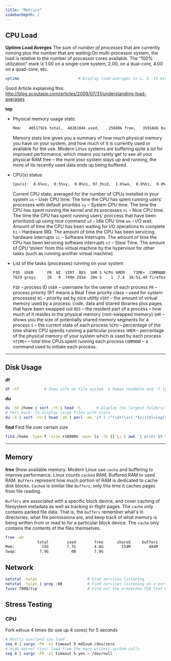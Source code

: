 ```yaml
---
title: "Metrics"
sidebarDepth: 2
---
```


## CPU Load

**Uptime Load Averges**
The sum of _number of processes_ that are currently running plus the number that are _waiting_.On multi-processor system, the load is relative to the number of processor cores available. The “100% utilization” mark is 1.00 on a single-core system, 2.00, on a dual-core, 4.00 on a quad-core, etc.

```bash
uptime                          # Display load averages in 1, 5, 15 minutes based on number of cores/processors
```
Good Article explaining this: http://blog.scoutapp.com/articles/2009/07/31/understanding-load-averages

**top**

* Physical memory usage stats:
    ```bash
    Mem:   4051792k total,  4026104k used,    25688k free,   359168k buffers
    ```
    Memory stats line gives you a summary of how much physical memory you have on your system, and how much of it is currently used or available for the use.
    Modern Linux systems are buffering quite a lot for improved performance, which means you rarely get to see all your physical RAM free – the more your system stays up and running, the more of its recently used data ends up being buffered.


* CPU(s) status
    ```bash
    Cpu(s):  0.6%us,  0.5%sy,  0.0%ni, 97.3%id,  1.6%wa,  0.0%hi,  0.0%si,  0.0%st
    ```
    Current CPU state, averaged for the number of CPUs installed in your system
    ``us`` – User CPU time. The time the CPU has spent running users’ processes with default priorities
    ``sy`` – System CPU time. The time the CPU has spent running the kernel and its processes
    ``ni`` – Nice CPU time. The time the CPU has spent running users’ proccess that have been prioritized up using nice command
    ``id`` – Idle CPU time
    ``wa`` – I/O wait. Amount of time the CPU has been waiting for I/O operations to complete
    ``hi`` – Hardware IRQ. The amount of time the CPU has been servicing hardware interrupts
    ``si`` – Software Interrupts. The amount of time the CPU has been servicing software interrupts
    ``st`` – Steal Time. The amount of CPU ’stolen’ from this virtual machine by the hypervisor for other tasks (such as running another virtual machine)

* List of the tasks (processes) running on your system
    ```bash
    PID  USER      PR  NI  VIRT  RES  SHR S %CPU %MEM    TIME+  COMMAND
    7629 greys     20   0  749m 291m  28m S    1  7.4  16:51.40 firefox
    ```
    ``PID`` – process ID
    ``USER`` – username for the owner of each process
    ``PR`` – process priority (RT means a Real Time priority class – used for system processes)
    ``NI`` – priority set by nice utility
    ``VIRT`` – the amount of virtual memory used by a process: code, data and shared libraries plus pages that have been swapped out
    ``RES`` – the resident part of a process – how much of it resides in the physical memory (non-swapped memory)
    ``SHR`` – shows you the size of potentially shared memory segments for a process
    ``S`` – the current state of each process
    ``%CPU`` – percentage of the time shares CPU spends running a particular process
    ``%MEM`` – percentage of the physical memory of your system which is used by each process
    ``%TIME+`` – total time CPUs spent running each process
    ``COMMAND`` – a command used to initiate each process.

---
## Disk Usage

**df**
```bash
df -hT           # Show info on file system -h human readable and -T type of file system
```

**du**
```bash
du -Sh /home | sort -rh | head -5       # Display the largest folders/files including the sub-directories
# Perl hack: To display large files with stars
du -k | sort -rn | head -10 | perl -ne 'if ( /^(\d+)\s+(.*$)/){$l=log($1+.1);$m=int($l/log(1024)); printf  ("%6.1f\t%s\t%25s  %s\n",($1/(2**(10*$m))),(("K","M","G","T","P")[$m]),"*"x (1.5*$l),$2);}'
```
**find**
Find file over certain size
```bash
find /home -type f -size +10000k -exec ls -lh {} \; | awk '{ print $5 ": " $9 }' | sort -nr | head -10
```
---

## Memory

**free**
Show available memory. Modern Linux use ``cache`` and buffering to improve performance. Linux counts ``cached`` RAM, Buffered RAM to used RAM. ``Buffers`` represent how much portion of RAM is dedicated to cache disk blocks. ``Cached`` is similar like ``Buffers``, only this time it caches pages from file reading.

``Buffers`` are associated with a specific block device, and cover caching of filesystem metadata as well as tracking in-flight pages. The ``cache`` only contains parked file data. That is, the ``buffers`` remember what's in directories, what file permissions are, and keep track of what memory is being written from or read to for a particular block device. The ``cache`` only contains the contents of the files themselves.

```bash
free -wh
              total        used        free      shared     buffers       cache   available
Mem:            15G        7.7G        4.8G        154M        484M        2.6G        7.3G
Swap:          7.9G          0B        7.9G

```

## Network

```bash
netstat -tulpn                      # Find services listening
netstat -tulpn | grep :80           # Find services listening on a port 80
fuser 7000/tcp                      # Find out the processes PID that opened tcp port 7000
```

## Stress Testing

### CPU
Fork ``md5sum`` 4 times (to use up 4 cores) for 5 seconds
```bash
# Mostly userland cpu load
seq 4 | xargs -P0 -n1 timeout 5 md5sum /dev/zero
# High kernel (sys) load from the many write() system calls
seq 4 | xargs -P0 -n1 timeout 5 yes > /dev/null
```

